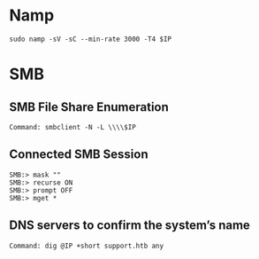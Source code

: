# Namp
```sudo namp -sV -sC --min-rate 3000 -T4 $IP```
# SMB 
## SMB File Share Enumeration
```Command: smbclient -N -L \\\\$IP```
## Connected SMB Session
```
SMB:> mask ""
SMB:> recurse ON
SMB:> prompt OFF
SMB:> mget *
```

## DNS servers to confirm the system’s name
```Command: dig @IP +short support.htb any```
